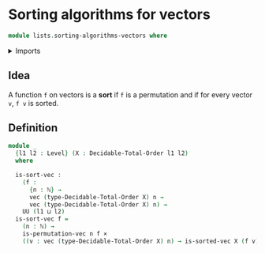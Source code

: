 # Sorting algorithms for vectors

```agda
module lists.sorting-algorithms-vectors where
```

<details><summary>Imports</summary>

```agda
open import elementary-number-theory.natural-numbers

open import foundation.cartesian-product-types
open import foundation.universe-levels

open import linear-algebra.vectors

open import lists.permutation-vectors
open import lists.sorted-vectors

open import order-theory.decidable-total-orders
```

</details>

## Idea

A function `f` on vectors is a **sort** if `f` is a permutation and if for every
vector `v`, `f v` is sorted.

## Definition

```agda
module _
  {l1 l2 : Level} (X : Decidable-Total-Order l1 l2)
  where

  is-sort-vec :
    (f :
      {n : ℕ} →
      vec (type-Decidable-Total-Order X) n →
      vec (type-Decidable-Total-Order X) n) →
    UU (l1 ⊔ l2)
  is-sort-vec f =
    (n : ℕ) →
    is-permutation-vec n f ×
    ((v : vec (type-Decidable-Total-Order X) n) → is-sorted-vec X (f v))
```
